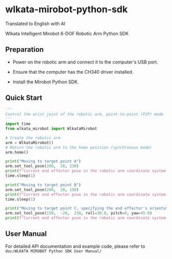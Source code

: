 

# wlkata-mirobot-python-sdk

Translated to English with AI

Wlkata Intelligent Mirobot 6-DOF Robotic Arm Python SDK



## Preparation

* Power on the robotic arm and connect it to the computer's USB port.

* Ensure that the computer has the CH340 driver installed.

* Install the Mirobot Python SDK.

## Quick Start

```python
'''
Control the wrist joint of the robotic arm, point-to-point (P2P) mode
'''
import time
from wlkata_mirobot import WlkataMirobot

# Create the robotic arm
arm = WlkataMirobot()
# Return the robotic arm to the home position (synchronous mode)
arm.home()

print("Moving to target point A")
arm.set_tool_pose(200,  20, 230)
print(f"Current end effector pose in the robotic arm coordinate system: {arm.pose}")
time.sleep(1)

print("Moving to target point B")
arm.set_tool_pose(200,  20, 150)
print(f"Current end effector pose in the robotic arm coordinate system: {arm.pose}")
time.sleep(1)

print("Moving to target point C, specifying the end effector's orientation angles")
arm.set_tool_pose(150,  -20,  230, roll=30.0, pitch=0, yaw=45.0)
print(f"Current end effector pose in the robotic arm coordinate system: {arm.pose}")
```

## User Manual

For detailed API documentation and example code, please refer to `doc/WLKATA MIROBOT Python SDK User Manual/`
